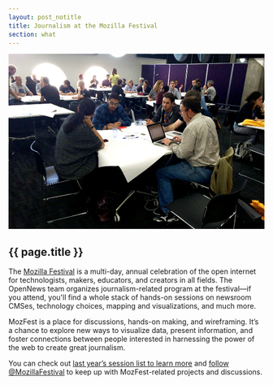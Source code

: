 ```yaml
---
layout: post_notitle
title: Journalism at the Mozilla Festival
section: what
---
```

<img src="/media/img/mozfest2015_01.jpg" class="topline">

<h2>{{ page.title }}</h2>
<p class="bodybig">The <a href="https://mozillafestival.org/">Mozilla Festival</a> is a multi-day, annual celebration of the open internet for technologists, makers, educators, and creators in all fields. The OpenNews team organizes journalism-related program at the festival—if you attend, you'll find a whole stack of hands-on sessions on newsroom CMSes, technology choices, mapping and visualizations, and much more.

MozFest is a place for discussions, hands-on making, and wireframing. It’s a chance to explore new ways to visualize data, present information, and  foster connections between people interested in harnessing the power of  the web to create great journalism.

You can check out [last year’s session list to learn more](https://app.mozillafestival.org/#_space-journalism) and [follow @MozillaFestival](https://twitter.com/mozillafestival) to keep up with MozFest-related projects and discussions.
